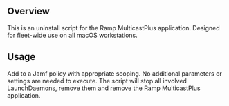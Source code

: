 ## Overview
This is an uninstall script for the Ramp MulticastPlus application. Designed for fleet-wide use on all macOS workstations.

## Usage
Add to a Jamf policy with appropriate scoping. No additional parameters or settings are needed to execute. The script will stop all involved LaunchDaemons, remove them and remove the Ramp MulticastPlus application. 
